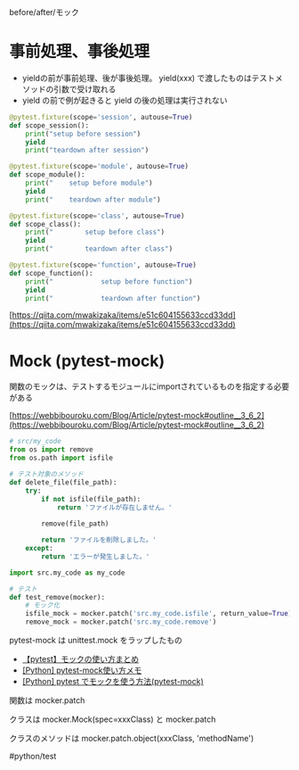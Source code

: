 before/after/モック

# 事前処理、事後処理

-   yieldの前が事前処理、後が事後処理。 yield(xxx) で渡したものはテストメソッドの引数で受け取れる
-   yield の前で例が起きると yield の後の処理は実行されない

```python
@pytest.fixture(scope='session', autouse=True)
def scope_session():
    print("setup before session")
    yield
    print("teardown after session")

@pytest.fixture(scope='module', autouse=True)
def scope_module():
    print("    setup before module")
    yield
    print("    teardown after module")

@pytest.fixture(scope='class', autouse=True)
def scope_class():
    print("        setup before class")
    yield
    print("        teardown after class")

@pytest.fixture(scope='function', autouse=True)
def scope_function():
    print("            setup before function")
    yield
    print("            teardown after function")
```

[https://qiita.com/mwakizaka/items/e51c604155633ccd33dd](https://qiita.com/mwakizaka/items/e51c604155633ccd33dd)

# Mock (pytest-mock)

関数のモックは、テストするモジュールにimportされているものを指定する必要がある

[https://webbibouroku.com/Blog/Article/pytest-mock#outline__3_6_2](https://webbibouroku.com/Blog/Article/pytest-mock#outline__3_6_2)

```python
# src/my_code
from os import remove
from os.path import isfile

# テスト対象のメソッド
def delete_file(file_path):
    try:
        if not isfile(file_path):
            return 'ファイルが存在しません。'
        
        remove(file_path)

        return 'ファイルを削除しました。'
    except:
        return 'エラーが発生しました。'
```

```python
import src.my_code as my_code

# テスト
def test_remove(mocker):
    # モック化
    isfile_mock = mocker.patch('src.my_code.isfile', return_value=True)
    remove_mock = mocker.patch('src.my_code.remove')
```

pytest-mock は unittest.mock をラップしたもの

- [【pytest】モックの使い方まとめ](https://zenn.dev/re24_1986/articles/0a7895b1429bfa)
- [[Python] pytest-mock使い方メモ](https://qiita.com/sengoku/items/9410d30a9fcb1af89832)
- [[Python] pytest でモックを使う方法(pytest-mock)](https://webbibouroku.com/Blog/Article/pytest-mock)



関数は mocker.patch

クラスは mocker.Mock(spec=xxxClass) と mocker.patch

クラスのメソッドは mocker.patch.object(xxxClass, 'methodName')


#python/test
